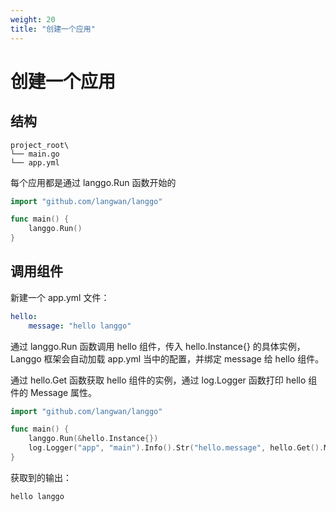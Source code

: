 ```yaml
---
weight: 20
title: "创建一个应用"
---
```

# 创建一个应用

## 结构

```
project_root\
└── main.go
└── app.yml
```

每个应用都是通过 langgo.Run 函数开始的

```go
import "github.com/langwan/langgo"

func main() {
    langgo.Run()
}
```

## 调用组件

新建一个 app.yml 文件：

```yaml
hello:
    message: "hello langgo"
```

通过 langgo.Run 函数调用 hello 组件，传入 hello.Instance{} 的具体实例，Langgo 框架会自动加载 app.yml 当中的配置，并绑定 message 给 hello 组件。

通过 hello.Get 函数获取 hello 组件的实例，通过 log.Logger 函数打印 hello 组件的 Message 属性。

```go
import "github.com/langwan/langgo"

func main() {
    langgo.Run(&hello.Instance{})
    log.Logger("app", "main").Info().Str("hello.message", hello.Get().Message).Send()
}
```

获取到的输出：

```
hello langgo
```
